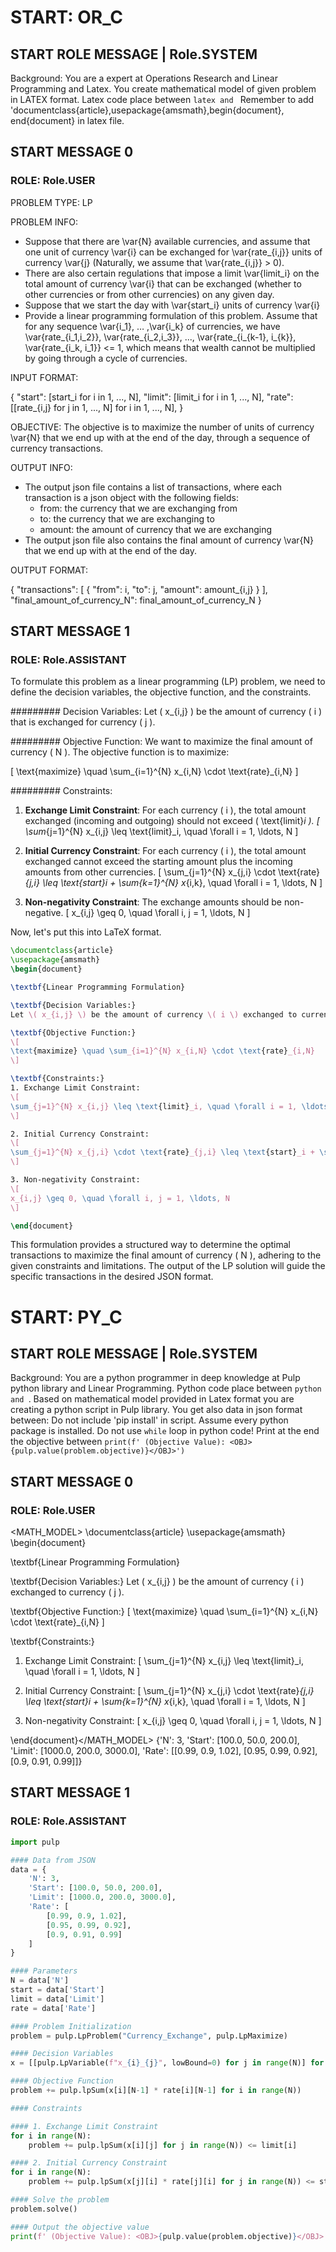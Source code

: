 # START: OR_C 
## START ROLE MESSAGE | Role.SYSTEM 
Background: You are a expert at Operations Research and Linear Programming and Latex. You create mathematical model of given problem in LATEX format. Latex code place between ```latex and ``` Remember to add 'documentclass{article},usepackage{amsmath},begin{document}, end{document} in latex file. 
## START MESSAGE 0 
### ROLE: Role.USER
<DESCRIPTION>
PROBLEM TYPE: LP

PROBLEM INFO: 

- Suppose that there are \var{N} available currencies, and assume that one unit of currency \var{i} can be exchanged for \var{rate_{i,j}} units of currency \var{j} (Naturally, we assume that \var{rate_{i,j}} > 0).
- There are also certain regulations that impose a limit \var{limit_i} on the total amount of currency \var{i} that can be exchanged (whether to other currencies or from other currencies) on any given day.
- Suppose that we start the day with \var{start_i} units of currency \var{i}
- Provide a linear programming formulation of this problem. Assume that for any sequence \var{i_1}, … ,\var{i_k} of currencies, we have \var{rate_{i_1,i_2}}, \var{rate_{i_2,i_3}}, ..., \var{rate_{i_{k-1}, i_{k}}, \var{rate_{i_k, i_1}} <= 1, which means that wealth cannot be multiplied by going through a cycle of currencies.

INPUT FORMAT: 

{
    "start": [start_i for i in 1, ..., N],
    "limit": [limit_i for i in 1, ..., N],
    "rate": [[rate_{i,j} for j in 1, ..., N] for i in 1, ..., N],
}

OBJECTIVE: The objective is to maximize the number of units of currency \var{N} that we end up with at the end of the day, through a sequence of currency transactions.

OUTPUT INFO: 

- The output json file contains a list of transactions, where each transaction is a json object with the following fields:
    - from: the currency that we are exchanging from
    - to: the currency that we are exchanging to
    - amount: the amount of currency that we are exchanging
- The output json file also contains the final amount of currency \var{N} that we end up with at the end of the day.

OUTPUT FORMAT: 

{
    "transactions": [
        {
            "from": i,
            "to": j,
            "amount": amount_{i,j}
        }
    ],
    "final_amount_of_currency_N": final_amount_of_currency_N
}
</DESCRIPTION>


## START MESSAGE 1 
### ROLE: Role.ASSISTANT
To formulate this problem as a linear programming (LP) problem, we need to define the decision variables, the objective function, and the constraints.

######### Decision Variables:
Let \( x_{i,j} \) be the amount of currency \( i \) that is exchanged for currency \( j \).

######### Objective Function:
We want to maximize the final amount of currency \( N \). The objective function is to maximize:

\[
\text{maximize} \quad \sum_{i=1}^{N} x_{i,N} \cdot \text{rate}_{i,N}
\]

######### Constraints:
1. **Exchange Limit Constraint**: For each currency \( i \), the total amount exchanged (incoming and outgoing) should not exceed \( \text{limit}_i \).
    \[
    \sum_{j=1}^{N} x_{i,j} \leq \text{limit}_i, \quad \forall i = 1, \ldots, N
    \]

2. **Initial Currency Constraint**: For each currency \( i \), the total amount exchanged cannot exceed the starting amount plus the incoming amounts from other currencies.
    \[
    \sum_{j=1}^{N} x_{j,i} \cdot \text{rate}_{j,i} \leq \text{start}_i + \sum_{k=1}^{N} x_{i,k}, \quad \forall i = 1, \ldots, N
    \]

3. **Non-negativity Constraint**: The exchange amounts should be non-negative.
    \[
    x_{i,j} \geq 0, \quad \forall i, j = 1, \ldots, N
    \]

Now, let's put this into LaTeX format.

```latex
\documentclass{article}
\usepackage{amsmath}
\begin{document}

\textbf{Linear Programming Formulation}

\textbf{Decision Variables:}
Let \( x_{i,j} \) be the amount of currency \( i \) exchanged to currency \( j \).

\textbf{Objective Function:}
\[
\text{maximize} \quad \sum_{i=1}^{N} x_{i,N} \cdot \text{rate}_{i,N}
\]

\textbf{Constraints:}
1. Exchange Limit Constraint:
\[
\sum_{j=1}^{N} x_{i,j} \leq \text{limit}_i, \quad \forall i = 1, \ldots, N
\]

2. Initial Currency Constraint:
\[
\sum_{j=1}^{N} x_{j,i} \cdot \text{rate}_{j,i} \leq \text{start}_i + \sum_{k=1}^{N} x_{i,k}, \quad \forall i = 1, \ldots, N
\]

3. Non-negativity Constraint:
\[
x_{i,j} \geq 0, \quad \forall i, j = 1, \ldots, N
\]

\end{document}
```

This formulation provides a structured way to determine the optimal transactions to maximize the final amount of currency \( N \), adhering to the given constraints and limitations. The output of the LP solution will guide the specific transactions in the desired JSON format.

# START: PY_C 
## START ROLE MESSAGE | Role.SYSTEM 
Background: You are a python programmer in deep knowledge at Pulp python library and Linear Programming. Python code place between ```python and ```. Based on mathematical model provided in Latex format you are creating a python script in Pulp library. You get also data in json format between: <DATA></DATA> Do not include 'pip install' in script. Assume every python package is installed. Do not use `while` loop in python code! Print at the end the objective between <OBJ></OBJ> `print(f' (Objective Value): <OBJ>{pulp.value(problem.objective)}</OBJ>')` 
## START MESSAGE 0 
### ROLE: Role.USER
<MATH_MODEL>
\documentclass{article}
\usepackage{amsmath}
\begin{document}

\textbf{Linear Programming Formulation}

\textbf{Decision Variables:}
Let \( x_{i,j} \) be the amount of currency \( i \) exchanged to currency \( j \).

\textbf{Objective Function:}
\[
\text{maximize} \quad \sum_{i=1}^{N} x_{i,N} \cdot \text{rate}_{i,N}
\]

\textbf{Constraints:}
1. Exchange Limit Constraint:
\[
\sum_{j=1}^{N} x_{i,j} \leq \text{limit}_i, \quad \forall i = 1, \ldots, N
\]

2. Initial Currency Constraint:
\[
\sum_{j=1}^{N} x_{j,i} \cdot \text{rate}_{j,i} \leq \text{start}_i + \sum_{k=1}^{N} x_{i,k}, \quad \forall i = 1, \ldots, N
\]

3. Non-negativity Constraint:
\[
x_{i,j} \geq 0, \quad \forall i, j = 1, \ldots, N
\]

\end{document}</MATH_MODEL>
<DATA>
{'N': 3, 'Start': [100.0, 50.0, 200.0], 'Limit': [1000.0, 200.0, 3000.0], 'Rate': [[0.99, 0.9, 1.02], [0.95, 0.99, 0.92], [0.9, 0.91, 0.99]]}</DATA>


## START MESSAGE 1 
### ROLE: Role.ASSISTANT
```python
import pulp

#### Data from JSON
data = {
    'N': 3,
    'Start': [100.0, 50.0, 200.0],
    'Limit': [1000.0, 200.0, 3000.0],
    'Rate': [
        [0.99, 0.9, 1.02],
        [0.95, 0.99, 0.92],
        [0.9, 0.91, 0.99]
    ]
}

#### Parameters
N = data['N']
start = data['Start']
limit = data['Limit']
rate = data['Rate']

#### Problem Initialization
problem = pulp.LpProblem("Currency_Exchange", pulp.LpMaximize)

#### Decision Variables
x = [[pulp.LpVariable(f"x_{i}_{j}", lowBound=0) for j in range(N)] for i in range(N)]

#### Objective Function
problem += pulp.lpSum(x[i][N-1] * rate[i][N-1] for i in range(N))

#### Constraints

#### 1. Exchange Limit Constraint
for i in range(N):
    problem += pulp.lpSum(x[i][j] for j in range(N)) <= limit[i]

#### 2. Initial Currency Constraint
for i in range(N):
    problem += pulp.lpSum(x[j][i] * rate[j][i] for j in range(N)) <= start[i] + pulp.lpSum(x[i][k] for k in range(N))

#### Solve the problem
problem.solve()

#### Output the objective value
print(f' (Objective Value): <OBJ>{pulp.value(problem.objective)}</OBJ>')
```

